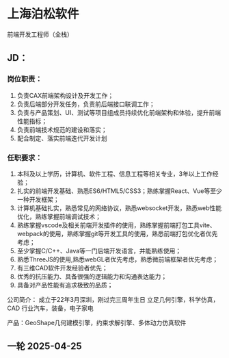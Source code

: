 # 上海泊松软件

前端开发工程师（全栈）

## JD：
### 岗位职责：
1. 负责CAX前端架构设计及开发工作；
2. 负责后端部分开发任务，负责前后端接口联调工作；
4. 负责与产品策划、UI、测试等项目组成员持续优化前端架构和体验，提升前端性能指标；
5. 负责前端技术规范的建设和落实；
6. 配合制定、落实前端迭代开发计划
### 任职要求：
1. 本科及以上学历，计算机、软件工程、信息工程等相关专业，3年以上工作经验；
2. 扎实的前端开发基础、熟悉ES6/HTML5/CSS3；熟练掌握React、Vue等至少一种开发框架；
3. 计算机基础扎实，熟悉常见的网络协议，熟悉websocket开发，熟悉web性能优化，熟练掌握前端调试技术；
4. 熟练掌握vscode及相关前端开发插件的使用，熟练掌握前端打包工具vite、webpack的使用，熟练掌握git等开发工具的使用，熟悉前端打包优化者优先考虑；
5. 至少掌握C/C++、Java等一门后端开发语言，并能熟练使用；
6. 熟悉ThreeJS的使用,熟悉webGL者优先考虑，熟悉微前端框架者优先考虑；
7. 有三维CAD软件开发经验者优先；
8. 优秀的抗压能力、具备很强的逻辑能力和沟通表达能力；
9. 具备对产品性能有追求极致的品质；

公司简介：
成立于22年3月深圳，刚过完三周年生日
立足几何引擎，科学仿真，CAD
行业汽车，装备，电子家电

产品：GeoShape几何建模引擎，约束求解引擎、多体动力仿真软件

## 一轮 2025-04-25

